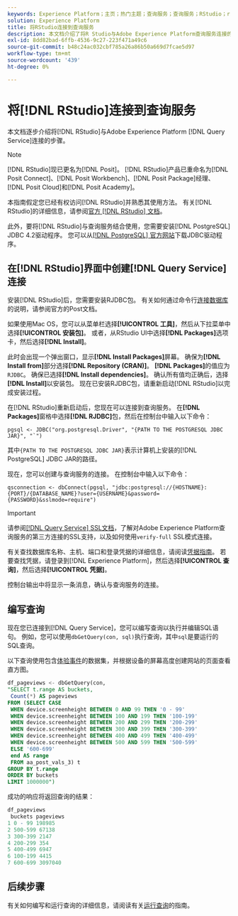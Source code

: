 ```yaml
---
keywords: Experience Platform；主页；热门主题；查询服务；查询服务；RStudio；rstudio；连接到查询服务；
solution: Experience Platform
title: 将RStudio连接到查询服务
description: 本文档介绍了将R Studio与Adobe Experience Platform查询服务连接的步骤。
exl-id: 8dd82bad-6ffb-4536-9c27-223f471a49c6
source-git-commit: b48c24ac032cbf785a26a86b50a669d7fcae5d97
workflow-type: tm+mt
source-wordcount: '439'
ht-degree: 0%

---
```


# 将[!DNL RStudio]连接到查询服务

本文档逐步介绍将[!DNL RStudio]与Adobe Experience Platform [!DNL Query Service]连接的步骤。

>[!NOTE]
>
> [!DNL RStudio]现已更名为[!DNL Posit]。 [!DNL RStudio]产品已重命名为[!DNL Posit Connect]、[!DNL Posit Workbench]、[!DNL Posit Package]经理、[!DNL Posit Cloud]和[!DNL Posit Academy]。
>
> 本指南假定您已经有权访问[!DNL RStudio]并熟悉其使用方法。 有关[!DNL RStudio]的详细信息，请参阅[官方 [!DNL RStudio] 文档](https://rstudio.com/products/rstudio/)。
> 
> 此外，要将[!DNL RStudio]与查询服务结合使用，您需要安装[!DNL PostgreSQL] JDBC 4.2驱动程序。 您可以从[[!DNL PostgreSQL] 官方网站](https://jdbc.postgresql.org/download/)下载JDBC驱动程序。

## 在[!DNL RStudio]界面中创建[!DNL Query Service]连接

安装[!DNL RStudio]后，您需要安装RJDBC包。 有关如何通过命令行[连接数据库](https://solutions.posit.co/connections/db/best-practices/drivers/#connecting-to-a-database-in-r)的说明，请参阅官方的Post文档。

如果使用Mac OS，您可以从菜单栏选择&#x200B;**[!UICONTROL 工具]**，然后从下拉菜单中选择&#x200B;**[!UICONTROL 安装包]**。 或者，从RStudio UI中选择&#x200B;**[!DNL Packages]**&#x200B;选项卡，然后选择&#x200B;**[!DNL Install]**。

此时会出现一个弹出窗口，显示&#x200B;**[!DNL Install Packages]**&#x200B;屏幕。 确保为&#x200B;**[!DNL Install from]**&#x200B;部分选择&#x200B;**[!DNL Repository (CRAN)]**。 **[!DNL Packages]**&#x200B;的值应为`RJDBC`。 确保已选择&#x200B;**[!DNL Install dependencies]**。 确认所有值均正确后，选择&#x200B;**[!DNL Install]**&#x200B;以安装包。 现在已安装RJDBC包，请重新启动[!DNL RStudio]以完成安装过程。

在[!DNL RStudio]重新启动后，您现在可以连接到查询服务。 在&#x200B;**[!DNL Packages]**&#x200B;窗格中选择&#x200B;**[!DNL RJDBC]**&#x200B;包，然后在控制台中输入以下命令：

```console
pgsql <- JDBC("org.postgresql.Driver", "{PATH TO THE POSTGRESQL JDBC JAR}", "`")
```

其中`{PATH TO THE POSTGRESQL JDBC JAR}`表示计算机上安装的[!DNL PostgreSQL] JDBC JAR的路径。

现在，您可以创建与查询服务的连接。 在控制台中输入以下命令：

```console
qsconnection <- dbConnect(pgsql, "jdbc:postgresql://{HOSTNAME}:{PORT}/{DATABASE_NAME}?user={USERNAME}&password={PASSWORD}&sslmode=require")
```

>[!IMPORTANT]
>
>请参阅[[!DNL Query Service] SSL文档](./ssl-modes.md)，了解对Adobe Experience Platform查询服务的第三方连接的SSL支持，以及如何使用`verify-full` SSL模式连接。

有关查找数据库名称、主机、端口和登录凭据的详细信息，请阅读[凭据指南](../ui/credentials.md)。 若要查找凭据，请登录到[!DNL Experience Platform]，然后选择&#x200B;**[!UICONTROL 查询]**，然后选择&#x200B;**[!UICONTROL 凭据]**。

控制台输出中将显示一条消息，确认与查询服务的连接。

## 编写查询

现在您已连接到[!DNL Query Service]，您可以编写查询以执行并编辑SQL语句。 例如，您可以使用`dbGetQuery(con, sql)`执行查询，其中`sql`是要运行的SQL查询。

以下查询使用包含[体验事件](../../xdm/classes/experienceevent.md)的数据集，并根据设备的屏幕高度创建网站的页面查看直方图。

```sql
df_pageviews <- dbGetQuery(con,
"SELECT t.range AS buckets, 
 Count(*) AS pageviews 
FROM (SELECT CASE 
 WHEN device.screenheight BETWEEN 0 AND 99 THEN '0 - 99' 
 WHEN device.screenheight BETWEEN 100 AND 199 THEN '100-199' 
 WHEN device.screenheight BETWEEN 200 AND 299 THEN '200-299' 
 WHEN device.screenheight BETWEEN 300 AND 399 THEN '300-399' 
 WHEN device.screenheight BETWEEN 400 AND 499 THEN '400-499' 
 WHEN device.screenheight BETWEEN 500 AND 599 THEN '500-599' 
 ELSE '600-699' 
 end AS range 
 FROM aa_post_vals_3) t 
GROUP BY t.range 
ORDER BY buckets 
LIMIT 1000000")
```

成功的响应将返回查询的结果：

```r
df_pageviews
 buckets pageviews
1 0 - 99 198985
2 500-599 67138
3 300-399 2147
4 200-299 354
5 400-499 6947
6 100-199 4415
7 600-699 3097040
```

## 后续步骤

有关如何编写和运行查询的详细信息，请阅读有关[运行查询](../best-practices/writing-queries.md)的指南。
